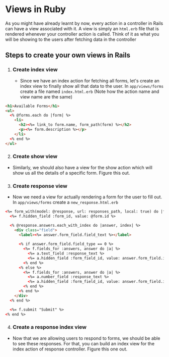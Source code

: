 # Views in Ruby

As you might have already learnt by now, every action in a controller in Rails can have a view associated with it. A view is simply an `html.erb` file that is rendered whenever your controller action is called. 
Think of it as what you will be showing to the users after fetching data in the controller

## Steps to create your own views in Rails
1. ### Create index view
   * Since we have an index action for fetching all forms, let's create an index view to finally show all that data to the user. In `app/views/forms` create a file named `index.html.erb` (Note how the action name and view name are the same)
  ```html
  <h1>Available Forms</h1>
  <ul>
    <% @forms.each do |form| %>
      <li>
        <h2><%= link_to form.name, form_path(form) %></h2>
        <p><%= form.description %></p>
      </li>
    <% end %>
  </ul>
  ```
2. ### Create show view
  * Similarly, we should also have a view for the show action which will show us all the details of a specific form. Figure this out.

3. ### Create response view
  * Now we need a view for actually rendering a form for the user to fill out. In `app/views/forms` create a `new_response.html.erb`
```html
<%= form_with(model: @response, url: responses_path, local: true) do |f| %>
  <%= f.hidden_field :form_id, value: @form.id %>

  <% @response.answers.each_with_index do |answer, index| %>
    <div class="field">
      <label><%= answer.form_field.field_text %></label>
      
      <% if answer.form_field.field_type == 0 %>
        <%= f.fields_for :answers, answer do |a| %>
          <%= a.text_field :response_text %>
          <%= a.hidden_field :form_field_id, value: answer.form_field.id %>
        <% end %>
      <% else %>
        <%= f.fields_for :answers, answer do |a| %>
          <%= a.number_field :response_text %>
          <%= a.hidden_field :form_field_id, value: answer.form_field.id %>
        <% end %>
      <% end %>
    </div>
  <% end %>

  <%= f.submit "Submit" %>
<% end %>
```

4. ### Create a response index view
  * Now that we are allowing users to respond to forms, we should be able to see these responses. For that, you can build an index view for the index action of response controller. Figure this one out.
  
